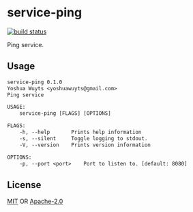 # service-ping
[![build status][3]][4]

Ping service.

## Usage
```txt
service-ping 0.1.0
Yoshua Wuyts <yoshuawuyts@gmail.com>
Ping service

USAGE:
    service-ping [FLAGS] [OPTIONS]

FLAGS:
    -h, --help       Prints help information
    -s, --silent     Toggle logging to stdout.
    -V, --version    Prints version information

OPTIONS:
    -p, --port <port>    Port to listen to. [default: 8080]
```

## License
[MIT](./LICENSE-MIT) OR [Apache-2.0](./LICENSE-APACHE)

[3]: https://img.shields.io/travis/yoshuawuyts/service-ping.svg?style=flat-square
[4]: https://travis-ci.org/yoshuawuyts/service-ping
